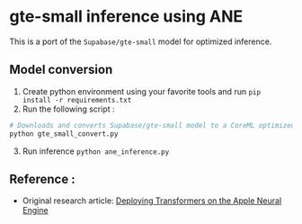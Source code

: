 # gte-small inference using ANE
This is a port of the `Supabase/gte-small` model for optimized inference.


## Model conversion
1. Create python environment using your favorite tools and run `pip install -r requirements.txt`
2. Run the following script : 
```bash
# Downloads and converts Supabase/gte-small model to a CoreML optimized model
python gte_small_convert.py 
```
3. Run inference  `python ane_inference.py`

## Reference :
- Original research article: [Deploying Transformers on the Apple Neural Engine](https://machinelearning.apple.com/research/neural-engine-transformers)
